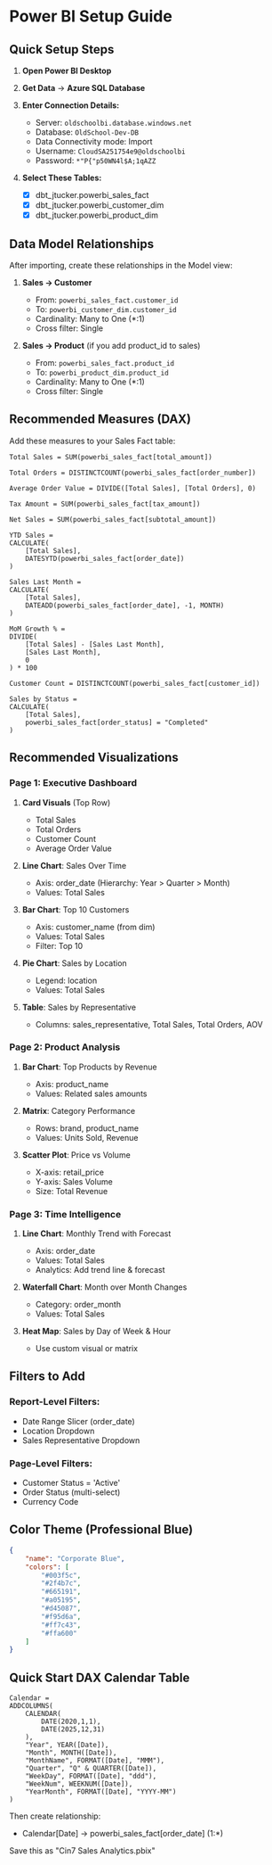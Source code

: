 # Power BI Setup Guide

## Quick Setup Steps

1. **Open Power BI Desktop**
2. **Get Data** → **Azure SQL Database**
3. **Enter Connection Details:**
   - Server: `oldschoolbi.database.windows.net`
   - Database: `OldSchool-Dev-DB`
   - Data Connectivity mode: Import
   - Username: `CloudSA251754e9@oldschoolbi`
   - Password: `*"P{"p50WN4l$A;1qAZZ`

4. **Select These Tables:**
   - [x] dbt_jtucker.powerbi_sales_fact
   - [x] dbt_jtucker.powerbi_customer_dim
   - [x] dbt_jtucker.powerbi_product_dim

## Data Model Relationships

After importing, create these relationships in the Model view:

1. **Sales → Customer**
   - From: `powerbi_sales_fact.customer_id`
   - To: `powerbi_customer_dim.customer_id`
   - Cardinality: Many to One (*:1)
   - Cross filter: Single

2. **Sales → Product** (if you add product_id to sales)
   - From: `powerbi_sales_fact.product_id`
   - To: `powerbi_product_dim.product_id`
   - Cardinality: Many to One (*:1)
   - Cross filter: Single

## Recommended Measures (DAX)

Add these measures to your Sales Fact table:

```dax
Total Sales = SUM(powerbi_sales_fact[total_amount])

Total Orders = DISTINCTCOUNT(powerbi_sales_fact[order_number])

Average Order Value = DIVIDE([Total Sales], [Total Orders], 0)

Tax Amount = SUM(powerbi_sales_fact[tax_amount])

Net Sales = SUM(powerbi_sales_fact[subtotal_amount])

YTD Sales = 
CALCULATE(
    [Total Sales],
    DATESYTD(powerbi_sales_fact[order_date])
)

Sales Last Month = 
CALCULATE(
    [Total Sales],
    DATEADD(powerbi_sales_fact[order_date], -1, MONTH)
)

MoM Growth % = 
DIVIDE(
    [Total Sales] - [Sales Last Month],
    [Sales Last Month],
    0
) * 100

Customer Count = DISTINCTCOUNT(powerbi_sales_fact[customer_id])

Sales by Status = 
CALCULATE(
    [Total Sales],
    powerbi_sales_fact[order_status] = "Completed"
)
```

## Recommended Visualizations

### Page 1: Executive Dashboard
1. **Card Visuals** (Top Row)
   - Total Sales
   - Total Orders  
   - Customer Count
   - Average Order Value

2. **Line Chart**: Sales Over Time
   - Axis: order_date (Hierarchy: Year > Quarter > Month)
   - Values: Total Sales

3. **Bar Chart**: Top 10 Customers
   - Axis: customer_name (from dim)
   - Values: Total Sales
   - Filter: Top 10

4. **Pie Chart**: Sales by Location
   - Legend: location
   - Values: Total Sales

5. **Table**: Sales by Representative
   - Columns: sales_representative, Total Sales, Total Orders, AOV

### Page 2: Product Analysis
1. **Bar Chart**: Top Products by Revenue
   - Axis: product_name
   - Values: Related sales amounts

2. **Matrix**: Category Performance
   - Rows: brand, product_name
   - Values: Units Sold, Revenue

3. **Scatter Plot**: Price vs Volume
   - X-axis: retail_price
   - Y-axis: Sales Volume
   - Size: Total Revenue

### Page 3: Time Intelligence
1. **Line Chart**: Monthly Trend with Forecast
   - Axis: order_date
   - Values: Total Sales
   - Analytics: Add trend line & forecast

2. **Waterfall Chart**: Month over Month Changes
   - Category: order_month
   - Values: Total Sales

3. **Heat Map**: Sales by Day of Week & Hour
   - Use custom visual or matrix

## Filters to Add

### Report-Level Filters:
- Date Range Slicer (order_date)
- Location Dropdown
- Sales Representative Dropdown

### Page-Level Filters:
- Customer Status = 'Active'
- Order Status (multi-select)
- Currency Code

## Color Theme (Professional Blue)
```json
{
    "name": "Corporate Blue",
    "colors": [
        "#003f5c",
        "#2f4b7c", 
        "#665191",
        "#a05195",
        "#d45087",
        "#f95d6a",
        "#ff7c43",
        "#ffa600"
    ]
}
```

## Quick Start DAX Calendar Table

```dax
Calendar = 
ADDCOLUMNS(
    CALENDAR(
        DATE(2020,1,1),
        DATE(2025,12,31)
    ),
    "Year", YEAR([Date]),
    "Month", MONTH([Date]),
    "MonthName", FORMAT([Date], "MMM"),
    "Quarter", "Q" & QUARTER([Date]),
    "WeekDay", FORMAT([Date], "ddd"),
    "WeekNum", WEEKNUM([Date]),
    "YearMonth", FORMAT([Date], "YYYY-MM")
)
```

Then create relationship:
- Calendar[Date] → powerbi_sales_fact[order_date] (1:*)

Save this as "Cin7 Sales Analytics.pbix"